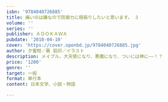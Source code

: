 ```yaml
---
isbn: '9784040726885'
title: 痛いのは嫌なので防御力に極振りしたいと思います。　３
volume: ''
series: ''
publisher: ＡＤＯＫＡＷＡ
pubdate: '2018-04-10'
cover: 'https://cover.openbd.jp/9784040726885.jpg'
author: 夕蜜柑／著 狐印／イラスト
description: メイプル、大天使になり、悪魔になり、ついには神に――！？
price: '1200'
genre: ''
target: 一般
format: 単行本
content: 日本文学、小説・物語

---
```

